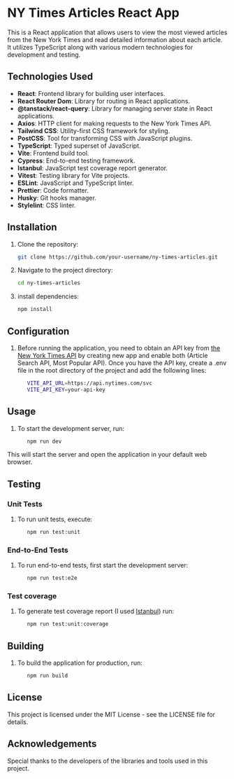 # NY Times Articles React App

This is a React application that allows users to view the most viewed articles from the New York Times and read detailed information about each article. It utilizes TypeScript along with various modern technologies for development and testing.

## Technologies Used

- **React**: Frontend library for building user interfaces.
- **React Router Dom**: Library for routing in React applications.
- **@tanstack/react-query**: Library for managing server state in React applications.
- **Axios**: HTTP client for making requests to the New York Times API.
- **Tailwind CSS**: Utility-first CSS framework for styling.
- **PostCSS**: Tool for transforming CSS with JavaScript plugins.
- **TypeScript**: Typed superset of JavaScript.
- **Vite**: Frontend build tool.
- **Cypress**: End-to-end testing framework.
- **Istanbul**: JavaScript test coverage report generator.
- **Vitest**: Testing library for Vite projects.
- **ESLint**: JavaScript and TypeScript linter.
- **Prettier**: Code formatter.
- **Husky**: Git hooks manager.
- **Stylelint**: CSS linter.

## Installation

1. Clone the repository:

   ```bash
   git clone https://github.com/your-username/ny-times-articles.git

2. Navigate to the project directory:

   ```bash
   cd ny-times-articles

3. install dependencies:
   ```bash
   npm install

## Configuration

1. Before running the application, you need to obtain an API key from [the New York Times API](https://developer.nytimes.com/) by creating new app and enable both (Article Search API, Most Popular API). Once you have the API key, create a .env file in the root directory of the project and add the following lines:

    ```bash
       VITE_API_URL=https://api.nytimes.com/svc
       VITE_API_KEY=your-api-key

## Usage

1. To start the development server, run:

    ```bash
       npm run dev
  This will start the server and open the application in your default web browser.

## Testing

  ### Unit Tests
  
  1. To run unit tests, execute:
  
      ```bash
         npm run test:unit

  ### End-to-End Tests
    
  1. To run end-to-end tests, first start the development server:
    
      ```bash
         npm run test:e2e

   ### Test coverage
    
  1. To generate test coverage report (I used [Istanbul](https://istanbul.js.org/)) run:
      ```bash
         npm run test:unit:coverage

## Building

1. To build the application for production, run:

    ```bash
       npm run build

## License
  This project is licensed under the MIT License - see the LICENSE file for details.

## Acknowledgements
  Special thanks to the developers of the libraries and tools used in this project.
